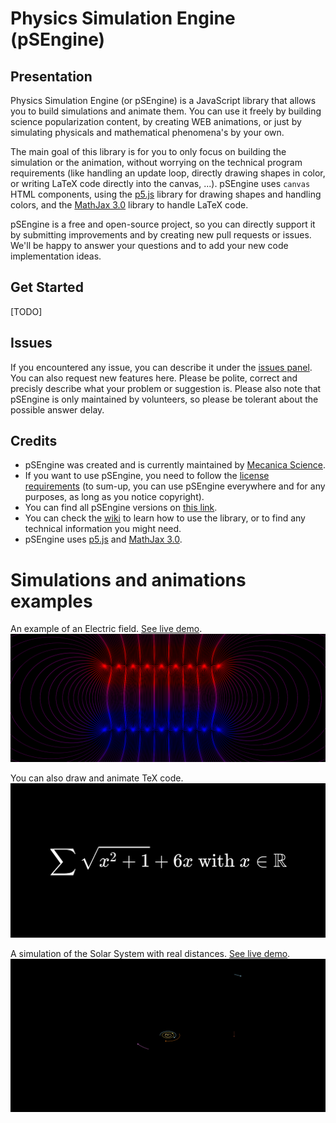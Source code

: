 # Physics Simulation Engine (pSEngine)
## Presentation
Physics Simulation Engine (or pSEngine) is a JavaScript library that allows you to build simulations and animate them. You can use it freely by building science popularization content, by creating WEB animations, or just by simulating physicals and mathematical phenomena's by your own.

The main goal of this library is for you to only focus on building the simulation or the animation, without worrying on the technical program requirements (like handling an update loop, directly drawing shapes in color, or writing LaTeX code directly into the canvas, ...). pSEngine uses `canvas` HTML components, using the [p5.js](https://p5js.org/) library for drawing shapes and handling colors, and the [MathJax 3.0](https://www.mathjax.org/) library to handle LaTeX code.

pSEngine is a free and open-source project, so you can directly support it by submitting improvements and by creating new pull requests or issues. We'll be happy to answer your questions and to add your new code implementation ideas.

## Get Started
[TODO]

## Issues
If you encountered any issue, you can describe it under the [issues panel](https://github.com/mecanicascience/PhysicsSimulationEngine/issues). You can also request new features here. Please be polite, correct and precisly describe what your problem or suggestion is. Please also note that pSEngine is only maintained by volunteers, so please be tolerant about the possible answer delay.

## Credits
 - pSEngine was created and is currently maintained by [Mecanica Science](https://mecanicascience.herokuapp.com/).
 - If you want to use pSEngine, you need to follow the [license requirements](https://github.com/mecanicascience/PhysicsSimulationEngine/blob/master/LICENSE) (to sum-up, you can use pSEngine everywhere and for any purposes, as long as you notice copyright).
 - You can find all pSEngine versions on [this link](https://github.com/mecanicascience/PhysicsSimulationEngine/releases).
 - You can check the [wiki](https://github.com/mecanicascience/PhysicsSimulationEngine/wiki) to learn how to use the library, or to find any technical information you might need.
 - pSEngine uses [p5.js](https://p5js.org/) and [MathJax 3.0](https://www.mathjax.org/).


# Simulations and animations examples
An example of an Electric field. [See live demo](https://mecanicascience.herokuapp.com/simulationview/champ_electrique&simulationview&electromag&2).
![Electric field example](imgs/example_electric_field.png)

You can also draw and animate TeX code.
![TeX code drawing](imgs/example_tex_drawing.png)

A simulation of the Solar System with real distances. [See live demo](https://mecanicascience.herokuapp.com/simulationview/simulation_systeme_solaire&simulationview&mecanique&1).
![Solar System simulation](imgs/example_solar_system.png)
